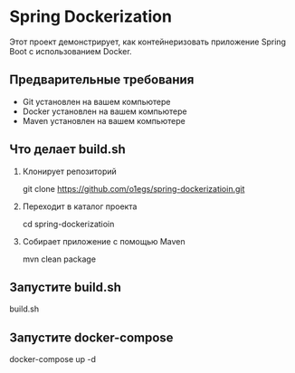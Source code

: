 # Spring Dockerization

  Этот проект демонстрирует, как контейнеризовать приложение Spring Boot с использованием Docker.

## Предварительные требования
- Git установлен на вашем компьютере
- Docker установлен на вашем компьютере
- Maven установлен на вашем компьютере

## Что делает build.sh

1. Клонирует репозиторий
   
   git clone https://github.com/o1egs/spring-dockerizatioin.git
   
2. Переходит в каталог проекта
   
   cd spring-dockerizatioin
   
3. Собирает приложение с помощью Maven
   
   mvn clean package

## Запустите build.sh
  build.sh

## Запустите docker-compose
  
  docker-compose up -d
